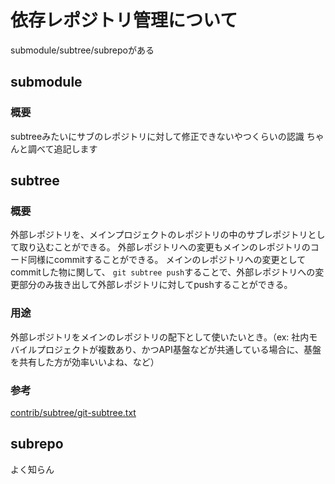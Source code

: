 # 依存レポジトリ管理について

submodule/subtree/subrepoがある

## submodule

### 概要

subtreeみたいにサブのレポジトリに対して修正できないやつくらいの認識
ちゃんと調べて追記します

## subtree

### 概要

外部レポジトリを、メインプロジェクトのレポジトリの中のサブレポジトリとして取り込むことができる。
外部レポジトリへの変更もメインのレポジトリのコード同様にcommitすることができる。
メインのレポジトリへの変更としてcommitした物に関して、 `git subtree push`することで、外部レポジトリへの変更部分のみ抜き出して外部レポジトリに対してpushすることができる。

### 用途

外部レポジトリをメインのレポジトリの配下として使いたいとき。（ex: 社内モバイルプロジェクトが複数あり、かつAPI基盤などが共通している場合に、基盤を共有した方が効率いいよね、など）

### 参考

[contrib/subtree/git-subtree.txt](https://github.com/git/git/blob/master/contrib/subtree/git-subtree.txt)

## subrepo

よく知らん
